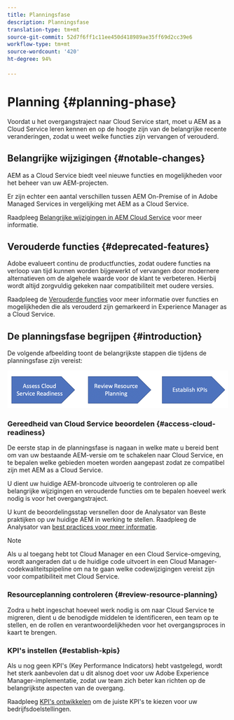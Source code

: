 ```yaml
---
title: Planningsfase
description: Planningsfase
translation-type: tm+mt
source-git-commit: 52d7f6ff1c11ee450d418989ae35ff69d2cc39e6
workflow-type: tm+mt
source-wordcount: '420'
ht-degree: 94%

---
```



# Planning {#planning-phase}

Voordat u het overgangstraject naar Cloud Service start, moet u AEM as a Cloud Service leren kennen en op de hoogte zijn van de belangrijke recente veranderingen, zodat u weet welke functies zijn vervangen of verouderd.

## Belangrijke wijzigingen {#notable-changes}

AEM as a Cloud Service biedt veel nieuwe functies en mogelijkheden voor het beheer van uw AEM-projecten.

Er zijn echter een aantal verschillen tussen AEM On-Premise of in Adobe Managed Services in vergelijking met AEM as a Cloud Service.

Raadpleeg [Belangrijke wijzigingen in AEM Cloud Service](https://docs.adobe.com/content/help/en/experience-manager-cloud-service/release-notes/aem-cloud-changes.html) voor meer informatie.

## Verouderde functies {#deprecated-features}

Adobe evalueert continu de productfuncties, zodat oudere functies na verloop van tijd kunnen worden bijgewerkt of vervangen door modernere alternatieven om de algehele waarde voor de klant te verbeteren. Hierbij wordt altijd zorgvuldig gekeken naar compatibiliteit met oudere versies.

Raadpleeg de [Verouderde functies](https://docs.adobe.com/content/help/en/experience-manager-cloud-service/release-notes/deprecated-removed-features.html#deprecated-features) voor meer informatie over functies en mogelijkheden die als verouderd zijn gemarkeerd in Experience Manager as a Cloud Service.

## De planningsfase begrijpen {#introduction}

De volgende afbeelding toont de belangrijkste stappen die tijdens de planningsfase zijn vereist:

![afbeelding](/help/move-to-cloud-service/assets/planning-phaseimg1.png)

### Gereedheid van Cloud Service beoordelen {#access-cloud-readiness}

De eerste stap in de planningsfase is nagaan in welke mate u bereid bent om van uw bestaande AEM-versie om te schakelen naar Cloud Service, en te bepalen welke gebieden moeten worden aangepast zodat ze compatibel zijn met AEM as a Cloud Service.

U dient uw huidige AEM-broncode uitvoerig te controleren op alle belangrijke wijzigingen en verouderde functies om te bepalen hoeveel werk nodig is voor het overgangstraject.

U kunt de beoordelingsstap versnellen door de Analysator van Beste praktijken op uw huidige AEM in werking te stellen. Raadpleeg de Analysator van [best practices voor meer informatie](/help/move-to-cloud-service/best-practices-analyzer/overview-best-practices-analyzer.md).

>[!NOTE]
>Als u al toegang hebt tot Cloud Manager en een Cloud Service-omgeving, wordt aangeraden dat u de huidige code uitvoert in een Cloud Manager-codekwaliteitspipeline om na te gaan welke codewijzigingen vereist zijn voor compatibiliteit met Cloud Service.

### Resourceplanning controleren {#review-resource-planning}

Zodra u hebt ingeschat hoeveel werk nodig is om naar Cloud Service te migreren, dient u de benodigde middelen te identificeren, een team op te stellen, en de rollen en verantwoordelijkheden voor het overgangsproces in kaart te brengen.

### KPI&#39;s instellen {#establish-kpis}

Als u nog geen KPI&#39;s (Key Performance Indicators) hebt vastgelegd, wordt het sterk aanbevolen dat u dit alsnog doet voor uw Adobe Experience Manager-implementatie, zodat uw team zich beter kan richten op de belangrijkste aspecten van de overgang.

Raadpleeg [KPI&#39;s ontwikkelen](https://guided.adobe.com/welcome/aem/part6.html) om de juiste KPI&#39;s te kiezen voor uw bedrijfsdoelstellingen.

